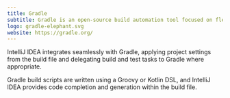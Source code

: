 ```yaml
---
title: Gradle
subtitle: Gradle is an open-source build automation tool focused on flexibility and performance.
logo: gradle-elephant.svg
website: https://gradle.org/
---
```


IntelliJ IDEA integrates seamlessly with Gradle, applying project settings from the build file and delegating build and test tasks to Gradle where appropriate.

Gradle build scripts are written using a Groovy or Kotlin DSL, and IntelliJ IDEA provides code completion and generation within the build file.
